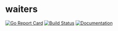 # waiters

[![Go Report Card](https://goreportcard.com/badge/github.com/fd/waiters)](https://goreportcard.com/report/github.com/fd/waiters)
[![Build Status](https://travis-ci.com/fd/waiters.svg?branch=master)](https://travis-ci.com/fd/waiters)
[![Documentation](https://godoc.org/github.com/fd/waiters?status.svg)](http://godoc.org/github.com/fd/waiters)
